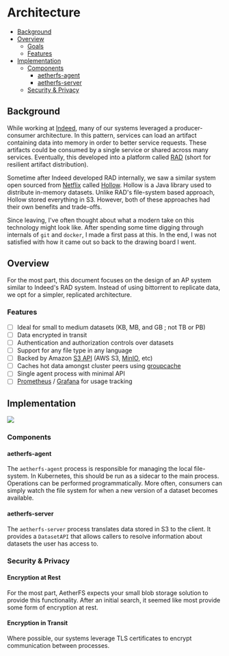 # Architecture

* [Background](#background)
* [Overview](#overview)
  * [Goals](#goals)
  * [Features](#features)
* [Implementation](#implementation)
  * [Components](#components)
    * [aetherfs-agent](#aetherfs-agent)
    * [aetherfs-server](#aetherfs-server)
  * [Security & Privacy](#security--privacy)

## Background

While working at [Indeed][], many of our systems leveraged a producer-consumer architecture. In this pattern, services
can load an artifact containing data into memory in order to better service requests. These artifacts could be consumed
by a single service or shared across many services. Eventually, this developed into a platform called [RAD][] (short for
resilient artifact distribution).

Sometime after Indeed developed RAD internally, we saw a similar system open sourced from [Netflix][] called [Hollow][].
Hollow is a Java library used to distribute in-memory datasets. Unlike RAD's file-system based approach, Hollow stored 
everything in S3. However, both of these approaches had their own benefits and trade-offs.

Since leaving, I've often thought about what a modern take on this technology might look like. After spending some time
digging through internals of `git` and `docker`, I made a first pass at this. In the end, I was not satisfied with how
it came out so back to the drawing board I went.

[Indeed]: https://www.indeed.com
[RAD]: https://www.youtube.com/watch?v=lDXdf5q8Yw8
[Netflix]: https://netflix.com
[Hollow]: https://github.com/Netflix/hollow

## Overview

For the most part, this document focuses on the design of an AP system similar to Indeed's RAD system. Instead of using
bittorrent to replicate data, we opt for a simpler, replicated architecture.

### Features

  - [ ] Ideal for small to medium datasets (KB, MB, and GB ; not TB or PB)
  - [ ] Data encrypted in transit
  - [ ] Authentication and authorization controls over datasets
  - [ ] Support for any file type in any language
  - [ ] Backed by Amazon [S3 API][] (AWS S3, [MinIO][], etc)
  - [ ] Caches hot data amongst cluster peers using [groupcache][]
  - [ ] Single agent process with minimal API 
  - [ ] [Prometheus][] / [Grafana][] for usage tracking

[S3 API]: https://docs.aws.amazon.com/AmazonS3/latest/API/Welcome.html
[MinIO]: https://min.io/
[groupcache]: https://github.com/golang/groupcache
[Prometheus]: https://prometheus.io/
[Grafana]: https://grafana.com/

## Implementation

[![](https://mermaid.ink/img/eyJjb2RlIjoiZ3JhcGggVERcbiAgICBwcm9kdWNlclxuICAgIHByb2R1Y2VyLWFnZW50W2FldGhlcmZzLWFnZW50XVxuXG4gICAgY29uc3VtZXJcbiAgICBjb25zdW1lci1hZ2VudFthZXRoZXJmcy1hZ2VudF1cblxuICAgIHNlcnZlci0xW2FldGhlcmZzLXNlcnZlcl1cbiAgICBzZXJ2ZXItMlthZXRoZXJmcy1zZXJ2ZXJdXG4gICAgc2VydmVyLTNbYWV0aGVyZnMtc2VydmVyXVxuXG4gICAgYXdzLXMzW0FXIFMzXVxuXG4gICAgc3ViZ3JhcGggcHJvZHVjZXItcG9kXG4gICAgICAgIHByb2R1Y2VyIC0tIGFldGhlcmZzLmFnZW50LnYxLkFnZW50QVBJL1B1Ymxpc2ggLS0-IHByb2R1Y2VyLWFnZW50XG4gICAgZW5kXG5cbiAgICBzdWJncmFwaCBjb25zdW1lci1wb2RcbiAgICAgICAgY29uc3VtZXIgLS0gYWV0aGVyZnMuYWdlbnQudjEuQWdlbnRBUEkvU3Vic2NyaWJlIC0tPiBjb25zdW1lci1hZ2VudFxuICAgIGVuZFxuXG4gICAgcHJvZHVjZXItYWdlbnQgLS0gYWV0aGVyZnMuZGF0YXNldC52MS5EYXRhc2V0QVBJL1B1Ymxpc2ggLS0-IHNlcnZlci0xXG4gICAgcHJvZHVjZXItYWdlbnQgLS0gYWV0aGVyZnMuYmxvY2sudjEuQmxvY2tBUEkvVXBsb2FkIC0tPiBzZXJ2ZXItMlxuICAgIHByb2R1Y2VyLWFnZW50IC0tPiBzZXJ2ZXItM1xuXG4gICAgY29uc3VtZXItYWdlbnQgLS0-IHNlcnZlci0xXG4gICAgY29uc3VtZXItYWdlbnQgLS0gYWV0aGVyZnMuYmxvY2sudjEuQmxvY2tBUEkvRG93bmxvYWQgLS0-IHNlcnZlci0yXG4gICAgY29uc3VtZXItYWdlbnQgLS0gYWV0aGVyZnMuZGF0YXNldC52MS5EYXRhc2V0QVBJL1N1YnNjcmliZSAtLT4gc2VydmVyLTNcblxuICAgIHNlcnZlci0xIC0tPiBhd3MtczNcbiAgICBzZXJ2ZXItMiAtLT4gYXdzLXMzXG4gICAgc2VydmVyLTMgLS0-IGF3cy1zM1xuIiwibWVybWFpZCI6eyJ0aGVtZSI6ImRlZmF1bHQifSwidXBkYXRlRWRpdG9yIjpmYWxzZSwiYXV0b1N5bmMiOnRydWUsInVwZGF0ZURpYWdyYW0iOmZhbHNlfQ)](https://mermaid-js.github.io/mermaid-live-editor/edit/#eyJjb2RlIjoiZ3JhcGggVERcbiAgICBwcm9kdWNlclxuICAgIHByb2R1Y2VyLWFnZW50W2FldGhlcmZzLWFnZW50XVxuXG4gICAgY29uc3VtZXJcbiAgICBjb25zdW1lci1hZ2VudFthZXRoZXJmcy1hZ2VudF1cblxuICAgIHNlcnZlci0xW2FldGhlcmZzLXNlcnZlcl1cbiAgICBzZXJ2ZXItMlthZXRoZXJmcy1zZXJ2ZXJdXG4gICAgc2VydmVyLTNbYWV0aGVyZnMtc2VydmVyXVxuXG4gICAgYXdzLXMzW0FXIFMzXVxuXG4gICAgc3ViZ3JhcGggcHJvZHVjZXItcG9kXG4gICAgICAgIHByb2R1Y2VyIC0tIGFldGhlcmZzLmFnZW50LnYxLkFnZW50QVBJL1B1Ymxpc2ggLS0-IHByb2R1Y2VyLWFnZW50XG4gICAgZW5kXG5cbiAgICBzdWJncmFwaCBjb25zdW1lci1wb2RcbiAgICAgICAgY29uc3VtZXIgLS0gYWV0aGVyZnMuYWdlbnQudjEuQWdlbnRBUEkvU3Vic2NyaWJlIC0tPiBjb25zdW1lci1hZ2VudFxuICAgIGVuZFxuXG4gICAgcHJvZHVjZXItYWdlbnQgLS0gYWV0aGVyZnMuZGF0YXNldC52MS5EYXRhc2V0QVBJL1B1Ymxpc2ggLS0-IHNlcnZlci0xXG4gICAgcHJvZHVjZXItYWdlbnQgLS0gYWV0aGVyZnMuYmxvY2sudjEuQmxvY2tBUEkvVXBsb2FkIC0tPiBzZXJ2ZXItMlxuICAgIHByb2R1Y2VyLWFnZW50IC0tPiBzZXJ2ZXItM1xuXG4gICAgY29uc3VtZXItYWdlbnQgLS0-IHNlcnZlci0xXG4gICAgY29uc3VtZXItYWdlbnQgLS0gYWV0aGVyZnMuYmxvY2sudjEuQmxvY2tBUEkvRG93bmxvYWQgLS0-IHNlcnZlci0yXG4gICAgY29uc3VtZXItYWdlbnQgLS0gYWV0aGVyZnMuZGF0YXNldC52MS5EYXRhc2V0QVBJL1N1YnNjcmliZSAtLT4gc2VydmVyLTNcblxuICAgIHNlcnZlci0xIC0tPiBhd3MtczNcbiAgICBzZXJ2ZXItMiAtLT4gYXdzLXMzdFxuICAgIHNlcnZlci0zIC0tPiBhd3MtczNcbiIsIm1lcm1haWQiOiJ7XG4gIFwidGhlbWVcIjogXCJkZWZhdWx0XCJcbn0iLCJ1cGRhdGVFZGl0b3IiOmZhbHNlLCJhdXRvU3luYyI6dHJ1ZSwidXBkYXRlRGlhZ3JhbSI6ZmFsc2V9)

### Components

#### aetherfs-agent

The `aetherfs-agent` process is responsible for managing the local file-system. In Kubernetes, this should be run as a 
sidecar to the main process. Operations can be performed programmatically. More often, consumers can simply watch the 
file system for when a new version of a dataset becomes available. 

#### aetherfs-server

The `aetherfs-server` process translates data stored in S3 to the client. It provides a `DatasetAPI` that allows callers
to resolve information about datasets the user has access to.

### Security & Privacy

#### Encryption at Rest

For the most part, AetherFS expects your small blob storage solution to provide this functionality. After an initial 
search, it seemed like most provide some form of encryption at rest.

#### Encryption in Transit

Where possible, our systems leverage TLS certificates to encrypt communication between processes.
